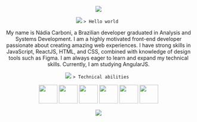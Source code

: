 <p Align=center>
<img src ="https://github.com/NadyCarboni/NadyCarboni/assets/69855489/148ee527-1ecc-4f74-9416-08ca5aac2dfc">
</p>
<p Align=center><img src ="https://lh3.googleusercontent.com/blogger_img_proxy/AByxGDQpDmiz7m1yHjavuN2qSTVmAjRT9JQGCuCjnEzD9-j1pSOQdsI5r_Bz-oZ6NR3Wj2gDvm1o3mS5gJI6e1rTbEofsfLHgSV6LyOZng5y5FehOwB16OmuwFmgcp0=s0-d"> <code>> Hello world </code></p>
<p Align=center>
My name is Nádia Carboni, a Brazilian developer graduated in Analysis and Systems Development. I am a highly motivated front-end developer passionate about creating amazing web experiences. I have strong skills in JavaScript, ReactJS, HTML, and CSS, combined with knowledge of design tools such as Figma. I am always eager to learn and expand my technical skills. Currently, I am studying AngularJS.
<p Align=center><img src ="https://lh3.googleusercontent.com/blogger_img_proxy/AByxGDQpDmiz7m1yHjavuN2qSTVmAjRT9JQGCuCjnEzD9-j1pSOQdsI5r_Bz-oZ6NR3Wj2gDvm1o3mS5gJI6e1rTbEofsfLHgSV6LyOZng5y5FehOwB16OmuwFmgcp0=s0-d"> <code>> Technical abilities </code>
<p Align=center>
  <img height="50px" width="auto" src="https://github.com/NadyCarboni/NadyCarboni/assets/69855489/e8583eee-69e6-46cd-8aab-927b706d4801"> 
<img height="50px" width="auto" src="https://github.com/NadyCarboni/NadyCarboni/assets/69855489/447d77e5-2f9c-4033-9330-8c724cdf3e4f"> 
  <img height="50px" width="auto" src="https://github.com/NadyCarboni/NadyCarboni/assets/69855489/8ac6e17f-84bb-4ce7-9bb4-af20f54ba543"> 
  <img height="50px" width="auto" src="https://github.com/NadyCarboni/NadyCarboni/assets/69855489/c8667b58-7152-4321-9e23-4b876504f95b"> 
  <img height="50px" width="auto" src="https://github.com/NadyCarboni/NadyCarboni/assets/69855489/15099f45-9df2-4084-95d1-126ab47e0979"> 
  <img height="50px" width="auto" src="https://github.com/NadyCarboni/NadyCarboni/assets/69855489/d9bd99dc-ea07-4577-a000-05fd7f530ef1"> 



</p>

<p Align=center>
<img src ="https://media2.giphy.com/media/K0UyAcJ0rmpyLxEckc/200.webp?cid=ecf05e47xebvbpcsgebx16af6gbrtgto20nz7hjedzfueokc&ep=v1_stickers_search&rid=200.webp&ct=s">
</p>




